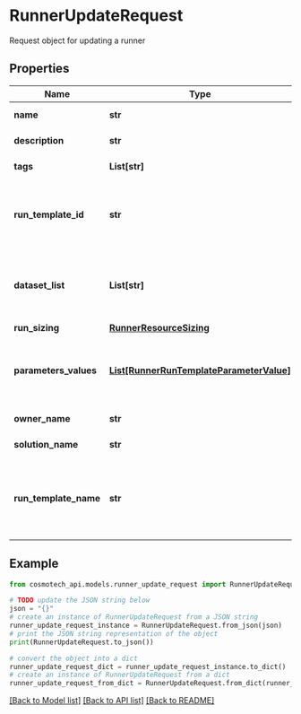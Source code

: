 # RunnerUpdateRequest

Request object for updating a runner

## Properties

Name | Type | Description | Notes
------------ | ------------- | ------------- | -------------
**name** | **str** | the Runner name | [optional] 
**description** | **str** | the Runner description | [optional] 
**tags** | **List[str]** | the list of tags | [optional] 
**run_template_id** | **str** | the Solution Run Template Id associated with this Runner | [optional] 
**dataset_list** | **List[str]** | the list of Dataset Id associated to this Runner Run Template | [optional] 
**run_sizing** | [**RunnerResourceSizing**](RunnerResourceSizing.md) |  | [optional] 
**parameters_values** | [**List[RunnerRunTemplateParameterValue]**](RunnerRunTemplateParameterValue.md) | the list of Solution Run Template parameters values | [optional] 
**owner_name** | **str** | the name of the owner | [optional] 
**solution_name** | **str** | the Solution name | [optional] [readonly] 
**run_template_name** | **str** | the Solution Run Template name associated with this Runner | [optional] [readonly] 

## Example

```python
from cosmotech_api.models.runner_update_request import RunnerUpdateRequest

# TODO update the JSON string below
json = "{}"
# create an instance of RunnerUpdateRequest from a JSON string
runner_update_request_instance = RunnerUpdateRequest.from_json(json)
# print the JSON string representation of the object
print(RunnerUpdateRequest.to_json())

# convert the object into a dict
runner_update_request_dict = runner_update_request_instance.to_dict()
# create an instance of RunnerUpdateRequest from a dict
runner_update_request_from_dict = RunnerUpdateRequest.from_dict(runner_update_request_dict)
```
[[Back to Model list]](../README.md#documentation-for-models) [[Back to API list]](../README.md#documentation-for-api-endpoints) [[Back to README]](../README.md)



